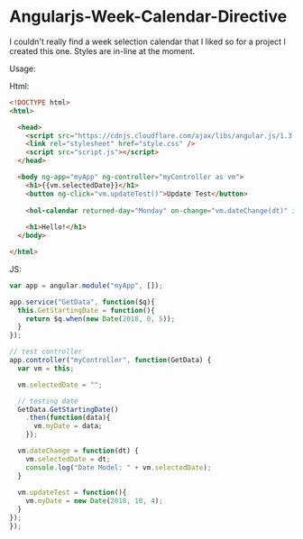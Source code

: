 # Angularjs-Week-Calendar-Directive
I couldn't really find a week selection calendar that I liked so for a project I created this one. Styles are in-line at the moment.

Usage:

Html:
```html
<!DOCTYPE html>
<html>

  <head>
    <script src="https://cdnjs.cloudflare.com/ajax/libs/angular.js/1.3.20/angular.js"></script>
    <link rel="stylesheet" href="style.css" />
    <script src="script.js"></script>
  </head>

  <body ng-app="myApp" ng-controller="myController as vm">
    <h1>{{vm.selectedDate}}</h1>
    <button ng-click="vm.updateTest()">Update Test</button>
    
    <hol-calendar returned-day="Monday" on-change="vm.dateChange(dt)" initial-date="vm.myDate"></hol-calendar>
    
    <h1>Hello!</h1>
  </body>

</html>
```

JS:
```javascript
var app = angular.module("myApp", []);

app.service("GetData", function($q){
  this.GetStartingDate = function(){
    return $q.when(new Date(2018, 0, 5));
  }
});

// test controller
app.controller("myController", function(GetData) {
  var vm = this;

  vm.selectedDate = "";

  // testing date
  GetData.GetStartingDate()
    .then(function(data){
      vm.myDate = data;
    });

  vm.dateChange = function(dt) {
    vm.selectedDate = dt;
    console.log("Date Model: " + vm.selectedDate);
  }
  
  vm.updateTest = function(){
    vm.myDate = new Date(2018, 10, 4);
  }
});
});
```
